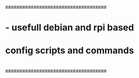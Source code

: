 ####################################
# - usefull debian and rpi based   #
#   config scripts and commands    #
#                                  #
####################################
